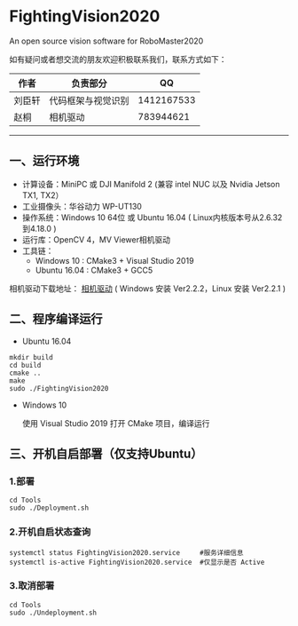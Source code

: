 # FightingVision2020
An open source vision software for RoboMaster2020

[^_^]: # (哈哈我是注释，不会在浏览器中显示)
[^_^]: # (战队还没有确定要开源，所以先注释掉)
[^_^]: # (本代码为中南大学FYT战队RoboMaster2020赛季视觉部分)

如有疑问或者想交流的朋友欢迎积极联系我们，联系方式如下：

|作者|负责部分|QQ|
|-|-|-|
|刘臣轩|代码框架与视觉识别|1412167533|
|赵桐|相机驱动|783944621|

---

## 一、运行环境
* 计算设备：MiniPC 或 DJI Manifold 2 (兼容 intel NUC 以及 Nvidia Jetson TX1, TX2）
* 工业摄像头：华谷动力 WP-UT130
* 操作系统：Windows 10 64位 或 Ubuntu 16.04 ( Linux内核版本号从2.6.32到4.18.0 )
* 运行库：OpenCV 4，MV Viewer相机驱动
* 工具链：
  * Windows 10 : CMake3 + Visual Studio 2019
  * Ubuntu 16.04 : CMake3 + GCC5

相机驱动下载地址：
[相机驱动](http://download.huaraytech.com/pub/sdk/) ( Windows 安装 Ver2.2.2，Linux 安装 Ver2.2.1 )

## 二、程序编译运行

* Ubuntu 16.04
```shell
mkdir build
cd build
cmake ..
make
sudo ./FightingVision2020
```

* Windows 10

  使用 Visual Studio 2019 打开 CMake 项目，编译运行

## 三、开机自启部署（仅支持Ubuntu）
### 1.部署
```shell
cd Tools
sudo ./Deployment.sh
```
### 2.开机自启状态查询
```shell
systemctl status FightingVision2020.service     #服务详细信息
systemctl is-active FightingVision2020.service  #仅显示是否 Active
```

### 3.取消部署
```shell
cd Tools
sudo ./Undeployment.sh
```
